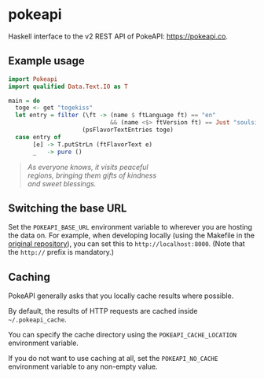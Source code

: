 # pokeapi

Haskell interface to the v2 REST API of PokeAPI: https://pokeapi.co.

## Example usage

```haskell
import Pokeapi
import qualified Data.Text.IO as T

main = do
  toge <- get "togekiss"
  let entry = filter (\ft -> (name $ ftLanguage ft) == "en"
                             && (name <$> ftVersion ft) == Just "soulsilver")
                     (psFlavorTextEntries toge)
  case entry of
       [e] -> T.putStrLn (ftFlavorText e)
       _   -> pure ()
```

> *As everyone knows, it visits peaceful*  
> *regions, bringing them gifts of kindness*  
> *and sweet blessings.*

## Switching the base URL

Set the `POKEAPI_BASE_URL` environment variable to wherever you are hosting the data on.
For example, when developing locally (using the Makefile in the [original repository](https://github.com/pokeapi/pokeapi)), you can set this to `http://localhost:8000`.
(Note that the `http://` prefix is mandatory.)

## Caching

PokeAPI generally asks that you locally cache results where possible.

By default, the results of HTTP requests are cached inside `~/.pokeapi_cache`.

You can specify the cache directory using the `POKEAPI_CACHE_LOCATION` environment variable.

If you do not want to use caching at all, set the `POKEAPI_NO_CACHE` environment variable to any non-empty value.
